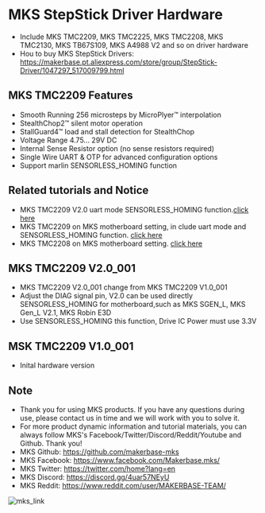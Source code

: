 # MKS StepStick Driver Hardware
- Include MKS TMC2209, MKS TMC2225, MKS TMC2208, MKS TMC2130, MKS TB67S109, MKS A4988 V2 and so on driver hardware
- Hou to buy MKS StepStick Drivers: https://makerbase.pt.aliexpress.com/store/group/StepStick-Driver/1047297_517009799.html

## MKS TMC2209 Features
- Smooth Running 256 microsteps by MicroPlyer™ interpolation
- StealthChop2™ silent motor operation
- StallGuard4™ load and stall detection for StealthChop
- Voltage Range 4.75… 29V DC
- Internal Sense Resistor option (no sense resistors required)
- Single Wire UART & OTP for advanced configuration options
- Support marlin SENSORLESS_HOMING function

## Related tutorials and Notice
- MKS TMC2209 V2.0 uart mode SENSORLESS_HOMING function.[click here](https://www.youtube.com/watch?v=vSgcH2wjCwY&tdsourcetag=s_pctim_aiomsg)
- MKS TMC2209 on MKS motherboard setting, in clude uart mode and SENSORLESS_HOMING function. [click here](https://www.youtube.com/watch?v=eF8Mqa2Y3oo)
- MKS TMC2208 on MKS motherboard setting. [click here](https://www.youtube.com/watch?v=6RcrgmNvyeA)

## MKS TMC2209 V2.0_001
- MKS TMC2209 V2.0_001 change from MKS TMC2209 V1.0_001
- Adjust the DIAG signal pin, V2.0 can be used directly SENSORLESS_HOMING for motherboard,such as MKS SGEN_L, MKS Gen_L V2.1, MKS Robin E3D
- Use SENSORLESS_HOMING this function, Drive IC Power must use 3.3V

## MSK TMC2209 V1.0_001
- Inital hardware version


## Note
- Thank you for using MKS products. If you have any questions during use, please contact us in time and we will work with you to solve it.
- For more product dynamic information and tutorial materials, you can always follow MKS's Facebook/Twitter/Discord/Reddit/Youtube and Github. Thank you!
- MKS Github: https://github.com/makerbase-mks  
- MKS Facebook: https://www.facebook.com/Makerbase.mks/  
- MKS Twitter: https://twitter.com/home?lang=en  
- MKS Discord: https://discord.gg/4uar57NEyU
- MKS Reddit: https://www.reddit.com/user/MAKERBASE-TEAM/ 

![mks_link](https://user-images.githubusercontent.com/12979070/149612283-be176a48-8c4b-471a-b316-1a2499c8cc70.png)
